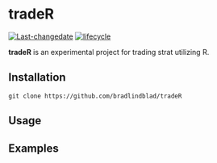 
<!-- README.md is generated from README.Rmd. Please edit that file -->

# tradeR

<!-- badges: start -->

[![Last-changedate](https://img.shields.io/badge/last%20change-2019--10--21-yellowgreen.svg)](/commits/master)
[![lifecycle](https://img.shields.io/badge/lifecycle-experimental-orange.svg)](https://www.tidyverse.org/lifecycle/#experimental)
<!-- badges: end -->

**tradeR** is an experimental project for trading strat utilizing R.

## Installation

    git clone https://github.com/bradlindblad/tradeR

## Usage

## Examples
